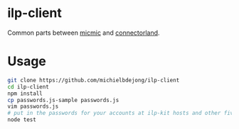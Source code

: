 # ilp-client
Common parts between [micmic](https://github.com/michielbdejong/micmic) and [connectorland](https://github.com/interledger/connector.land).

# Usage

```sh
git clone https://github.com/michielbdejong/ilp-client
cd ilp-client
npm install
cp passwords.js-sample passwords.js
vim passwords.js
# put in the passwords for your accounts at ilp-kit hosts and other five-bells ledgers.
node test
```
